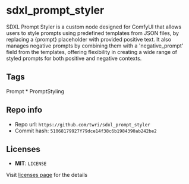 # sdxl_prompt_styler
SDXL Prompt Styler is a custom node designed for ComfyUI that allows users to style prompts using predefined templates from JSON files, by replacing a {prompt} placeholder with provided positive text. It also manages negative prompts by combining them with a 'negative_prompt' field from the templates, offering flexibility in creating a wide range of styled prompts for both positive and negative contexts.

## Tags
Prompt * PromptStyling

## Repo info
- Repo url: `https://github.com/twri/sdxl_prompt_styler`
- Commit hash: `51068179927f79dce14f38c6b1984390ab242be2`

## Licenses
- **MIT**: `LICENSE`

Visit [licenses page](licenses.md) for the details
